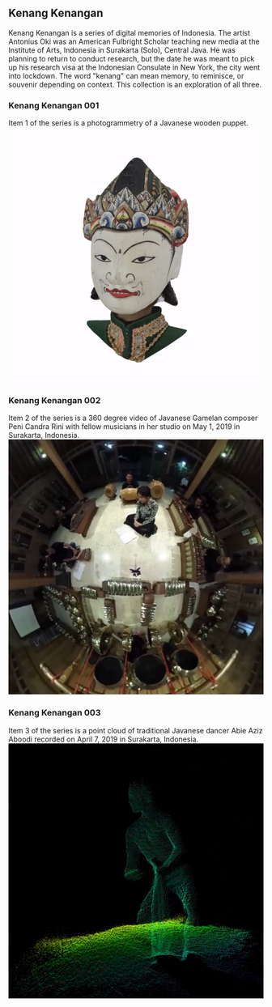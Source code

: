 ## Kenang Kenangan

Kenang Kenangan is a series of digital memories of Indonesia. The artist Antonius Oki was an American Fulbright Scholar teaching new media at the Institute of Arts, Indonesia in Surakarta (Solo), Central Java. He was planning to return to conduct research, but the date he was meant to pick up his research visa at the Indonesian Consulate in New York, the city went into lockdown. The word "kenang" can mean memory, to reminisce, or souvenir depending on context. This collection is an exploration of all three.

### Kenang Kenangan 001

Item 1 of the series is a photogrammetry of a Javanese wooden puppet.
![image](/kenangan-001.png)

### Kenang Kenangan 002

Item 2 of the series is a 360 degree video of Javanese Gamelan composer Peni Candra Rini with fellow musicians in her studio on May 1, 2019 in Surakarta, Indonesia.
![image](/kenangan-002.png)

### Kenang Kenangan 003

Item 3 of the series is a point cloud of traditional Javanese dancer Abie Aziz Aboodi recorded on April 7, 2019 in Surakarta, Indonesia.
![image](/kenangan-003.png)
